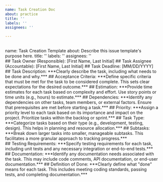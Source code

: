```yaml
---
name: Task Creation Doc
about: practice
title: ''
labels: ''
assignees: ''

---
```


<br>
name: Task Creation Template
about: Describe this issue template's purpose here.
title: ''
labels: ''
assignees: ''
<br>
## Task Owner (Responsible): [First Name, Last Initial]
## Task Assignee (Accountable): [First Name, Last Initial]
## Task Deadline: [MM/DD/YYYY]
## Task Description:
***Clearly describe the task, including what needs to be done and
why.***
## Acceptance Criteria:
***Define specific criteria that must be met for the task to be
considered complete. This sets clear expectations for the desired outcome.***
## Estimation:
***Provide time estimates for each task based on complexity and
effort. Use story points or time units (e.g., hours) to estimate.***
## Dependencies:
***Identify any dependencies on other tasks, team members, or
external factors. Ensure that prerequisites are met before starting a task.***
## Priority:
***Assign a priority level to each task based on its importance and
impact on the project. Prioritize tasks within the backlog or sprint.***
## Task Type:
***Categorize tasks based on their type (e.g., development,
testing, design). This helps in planning and resource allocation.***
## Subtasks:
***Break down larger tasks into smaller, manageable subtasks. This
facilitates a more granular approach to tracking progress.***
<br>
## Testing Requirements:
***Specify testing requirements for each task, including unit tests
and any necessary integration or end-to-end tests.***
## Documentation:
***Identify any documentation needs associated with the task. This
may include code comments, API documentation, or end-user documentation.***
## Definition of Done:
***Clearly define what "done" means for each task. This includes
meeting coding standards, passing tests, and completing documentation.***
